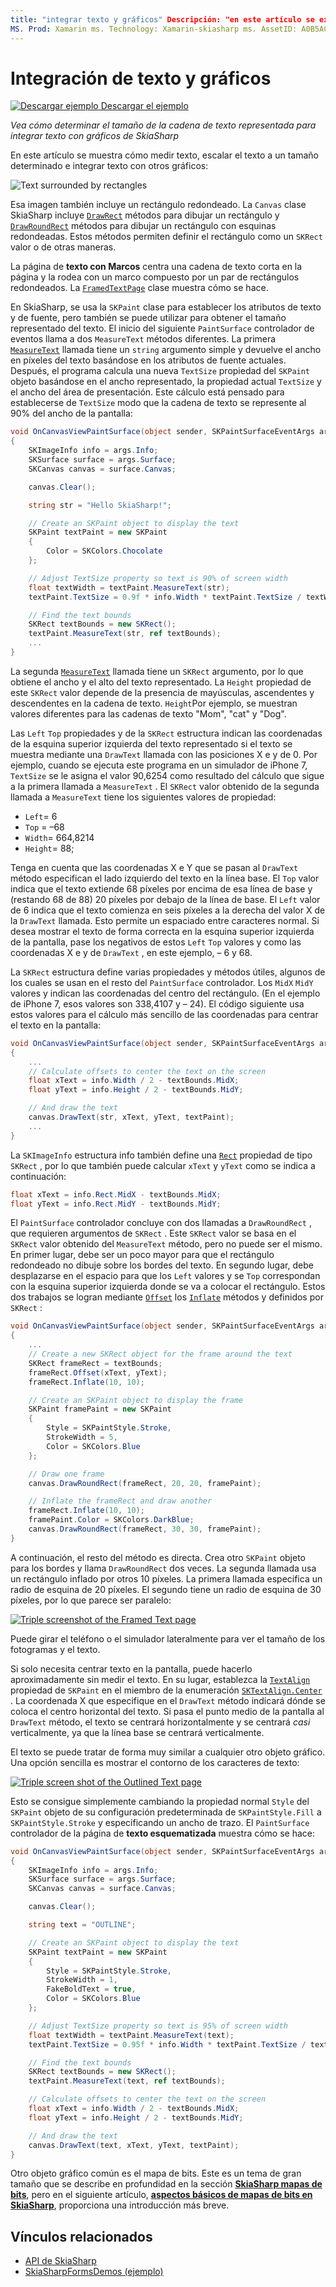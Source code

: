 ```yaml
---
title: "integrar texto y gráficos" Descripción: "en este artículo se explica cómo determinar el tamaño de la cadena de texto representada para integrar texto con gráficos de SkiaSharp en Xamarin.Forms aplicaciones y se muestra el código de ejemplo".
MS. Prod: Xamarin ms. Technology: Xamarin-skiasharp ms. AssetID: A0B5AC82-7736-4AD8-AA16-FE43E18D203C Author: davidbritch ms. Author: dabritch ms. Date: 03/10/2017 no-LOC: [ Xamarin.Forms , Xamarin.Essentials ]
---
```


# <a name="integrating-text-and-graphics"></a>Integración de texto y gráficos

[![Descargar ejemplo](~/media/shared/download.png) Descargar el ejemplo](https://docs.microsoft.com/samples/xamarin/xamarin-forms-samples/skiasharpforms-demos)

_Vea cómo determinar el tamaño de la cadena de texto representada para integrar texto con gráficos de SkiaSharp_

En este artículo se muestra cómo medir texto, escalar el texto a un tamaño determinado e integrar texto con otros gráficos:

![](text-images/textandgraphicsexample.png "Text surrounded by rectangles")

Esa imagen también incluye un rectángulo redondeado. La `Canvas` clase SkiaSharp incluye [`DrawRect`](xref:SkiaSharp.SKCanvas.DrawRect*) métodos para dibujar un rectángulo y [`DrawRoundRect`](xref:SkiaSharp.SKCanvas.DrawRoundRect*) métodos para dibujar un rectángulo con esquinas redondeadas. Estos métodos permiten definir el rectángulo como un `SKRect` valor o de otras maneras.

La página de **texto con Marcos** centra una cadena de texto corta en la página y la rodea con un marco compuesto por un par de rectángulos redondeados. La [`FramedTextPage`](https://github.com/xamarin/xamarin-forms-samples/blob/master/SkiaSharpForms/Demos/Demos/SkiaSharpFormsDemos/Basics/FramedTextPage.cs) clase muestra cómo se hace.

En SkiaSharp, se usa la `SKPaint` clase para establecer los atributos de texto y de fuente, pero también se puede utilizar para obtener el tamaño representado del texto. El inicio del siguiente `PaintSurface` controlador de eventos llama a dos `MeasureText` métodos diferentes. La primera [`MeasureText`](xref:SkiaSharp.SKPaint.MeasureText(System.String)) llamada tiene un `string` argumento simple y devuelve el ancho en píxeles del texto basándose en los atributos de fuente actuales. Después, el programa calcula una nueva `TextSize` propiedad del `SKPaint` objeto basándose en el ancho representado, la propiedad actual `TextSize` y el ancho del área de presentación. Este cálculo está pensado para establecerse de `TextSize` modo que la cadena de texto se represente al 90% del ancho de la pantalla:

```csharp
void OnCanvasViewPaintSurface(object sender, SKPaintSurfaceEventArgs args)
{
    SKImageInfo info = args.Info;
    SKSurface surface = args.Surface;
    SKCanvas canvas = surface.Canvas;

    canvas.Clear();

    string str = "Hello SkiaSharp!";

    // Create an SKPaint object to display the text
    SKPaint textPaint = new SKPaint
    {
        Color = SKColors.Chocolate
    };

    // Adjust TextSize property so text is 90% of screen width
    float textWidth = textPaint.MeasureText(str);
    textPaint.TextSize = 0.9f * info.Width * textPaint.TextSize / textWidth;

    // Find the text bounds
    SKRect textBounds = new SKRect();
    textPaint.MeasureText(str, ref textBounds);
    ...
}
```

La segunda [`MeasureText`](xref:SkiaSharp.SKPaint.MeasureText(System.String,SkiaSharp.SKRect@)) llamada tiene un `SKRect` argumento, por lo que obtiene el ancho y el alto del texto representado. La `Height` propiedad de este `SKRect` valor depende de la presencia de mayúsculas, ascendentes y descendentes en la cadena de texto. `Height`Por ejemplo, se muestran valores diferentes para las cadenas de texto "Mom", "cat" y "Dog".

Las `Left` `Top` propiedades y de la `SKRect` estructura indican las coordenadas de la esquina superior izquierda del texto representado si el texto se muestra mediante una `DrawText` llamada con las posiciones X e y de 0. Por ejemplo, cuando se ejecuta este programa en un simulador de iPhone 7, `TextSize` se le asigna el valor 90,6254 como resultado del cálculo que sigue a la primera llamada a `MeasureText` . El `SKRect` valor obtenido de la segunda llamada a `MeasureText` tiene los siguientes valores de propiedad:

- `Left`= 6
- `Top` = &ndash;68
- `Width`= 664,8214
- `Height`= 88;

Tenga en cuenta que las coordenadas X e Y que se pasan al `DrawText` método especifican el lado izquierdo del texto en la línea base. El `Top` valor indica que el texto extiende 68 píxeles por encima de esa línea de base y (restando 68 de 88) 20 píxeles por debajo de la línea de base. El `Left` valor de 6 indica que el texto comienza en seis píxeles a la derecha del valor X de la `DrawText` llamada. Esto permite un espaciado entre caracteres normal. Si desea mostrar el texto de forma correcta en la esquina superior izquierda de la pantalla, pase los negativos de estos `Left` `Top` valores y como las coordenadas X e y de `DrawText` , en este ejemplo, &ndash; 6 y 68.

La `SKRect` estructura define varias propiedades y métodos útiles, algunos de los cuales se usan en el resto del `PaintSurface` controlador. Los `MidX` `MidY` valores y indican las coordenadas del centro del rectángulo. (En el ejemplo de iPhone 7, esos valores son 338,4107 y &ndash; 24). El código siguiente usa estos valores para el cálculo más sencillo de las coordenadas para centrar el texto en la pantalla:

```csharp
void OnCanvasViewPaintSurface(object sender, SKPaintSurfaceEventArgs args)
{
    ...
    // Calculate offsets to center the text on the screen
    float xText = info.Width / 2 - textBounds.MidX;
    float yText = info.Height / 2 - textBounds.MidY;

    // And draw the text
    canvas.DrawText(str, xText, yText, textPaint);
    ...
}
```

La `SKImageInfo` estructura info también define una [`Rect`](xref:SkiaSharp.SKImageInfo.Rect) propiedad de tipo `SKRect` , por lo que también puede calcular `xText` y `yText` como se indica a continuación:

```csharp
float xText = info.Rect.MidX - textBounds.MidX;
float yText = info.Rect.MidY - textBounds.MidY;
```

El `PaintSurface` controlador concluye con dos llamadas a `DrawRoundRect` , que requieren argumentos de `SKRect` . Este `SKRect` valor se basa en el `SKRect` valor obtenido del `MeasureText` método, pero no puede ser el mismo. En primer lugar, debe ser un poco mayor para que el rectángulo redondeado no dibuje sobre los bordes del texto. En segundo lugar, debe desplazarse en el espacio para que los `Left` valores y se `Top` correspondan con la esquina superior izquierda donde se va a colocar el rectángulo. Estos dos trabajos se logran mediante [`Offset`](xref:SkiaSharp.SKRect.Offset*) los [`Inflate`](xref:SkiaSharp.SKRect.Inflate*) métodos y definidos por `SKRect` :

```csharp
void OnCanvasViewPaintSurface(object sender, SKPaintSurfaceEventArgs args)
{
    ...
    // Create a new SKRect object for the frame around the text
    SKRect frameRect = textBounds;
    frameRect.Offset(xText, yText);
    frameRect.Inflate(10, 10);

    // Create an SKPaint object to display the frame
    SKPaint framePaint = new SKPaint
    {
        Style = SKPaintStyle.Stroke,
        StrokeWidth = 5,
        Color = SKColors.Blue
    };

    // Draw one frame
    canvas.DrawRoundRect(frameRect, 20, 20, framePaint);

    // Inflate the frameRect and draw another
    frameRect.Inflate(10, 10);
    framePaint.Color = SKColors.DarkBlue;
    canvas.DrawRoundRect(frameRect, 30, 30, framePaint);
}
```

A continuación, el resto del método es directa. Crea otro `SKPaint` objeto para los bordes y llama `DrawRoundRect` dos veces. La segunda llamada usa un rectángulo inflado por otros 10 píxeles. La primera llamada especifica un radio de esquina de 20 píxeles. El segundo tiene un radio de esquina de 30 píxeles, por lo que parece ser paralelo:

 [![](text-images/framedtext-small.png "Triple screenshot of the Framed Text page")](text-images/framedtext-large.png#lightbox "Triple screenshot of the Framed Text page")

Puede girar el teléfono o el simulador lateralmente para ver el tamaño de los fotogramas y el texto.

Si solo necesita centrar texto en la pantalla, puede hacerlo aproximadamente sin medir el texto. En su lugar, establezca la [`TextAlign`](xref:SkiaSharp.SKPaint.TextAlign) propiedad de `SKPaint` en el miembro de la enumeración [`SKTextAlign.Center`](xref:SkiaSharp.SKTextAlign) . La coordenada X que especifique en el `DrawText` método indicará dónde se coloca el centro horizontal del texto. Si pasa el punto medio de la pantalla al `DrawText` método, el texto se centrará horizontalmente y se centrará *casi* verticalmente, ya que la línea base se centrará verticalmente.

El texto se puede tratar de forma muy similar a cualquier otro objeto gráfico. Una opción sencilla es mostrar el contorno de los caracteres de texto:

[![](text-images/outlinedtext-small.png "Triple screen shot of the Outlined Text page")](text-images/outlinedtext-large.png#lightbox "Triple screenshot of the Outlined Text page")

Esto se consigue simplemente cambiando la propiedad normal `Style` del `SKPaint` objeto de su configuración predeterminada de `SKPaintStyle.Fill` a `SKPaintStyle.Stroke` y especificando un ancho de trazo. El `PaintSurface` controlador de la página de **texto esquematizada** muestra cómo se hace:

```csharp
void OnCanvasViewPaintSurface(object sender, SKPaintSurfaceEventArgs args)
{
    SKImageInfo info = args.Info;
    SKSurface surface = args.Surface;
    SKCanvas canvas = surface.Canvas;

    canvas.Clear();

    string text = "OUTLINE";

    // Create an SKPaint object to display the text
    SKPaint textPaint = new SKPaint
    {
        Style = SKPaintStyle.Stroke,
        StrokeWidth = 1,
        FakeBoldText = true,
        Color = SKColors.Blue
    };

    // Adjust TextSize property so text is 95% of screen width
    float textWidth = textPaint.MeasureText(text);
    textPaint.TextSize = 0.95f * info.Width * textPaint.TextSize / textWidth;

    // Find the text bounds
    SKRect textBounds = new SKRect();
    textPaint.MeasureText(text, ref textBounds);

    // Calculate offsets to center the text on the screen
    float xText = info.Width / 2 - textBounds.MidX;
    float yText = info.Height / 2 - textBounds.MidY;

    // And draw the text
    canvas.DrawText(text, xText, yText, textPaint);
}
```

Otro objeto gráfico común es el mapa de bits. Este es un tema de gran tamaño que se describe en profundidad en la sección [**SkiaSharp mapas de bits**](../bitmaps/index.md), pero en el siguiente artículo, [**aspectos básicos de mapas de bits en SkiaSharp**](bitmaps.md), proporciona una introducción más breve.

## <a name="related-links"></a>Vínculos relacionados

- [API de SkiaSharp](https://docs.microsoft.com/dotnet/api/skiasharp)
- [SkiaSharpFormsDemos (ejemplo)](https://docs.microsoft.com/samples/xamarin/xamarin-forms-samples/skiasharpforms-demos)
